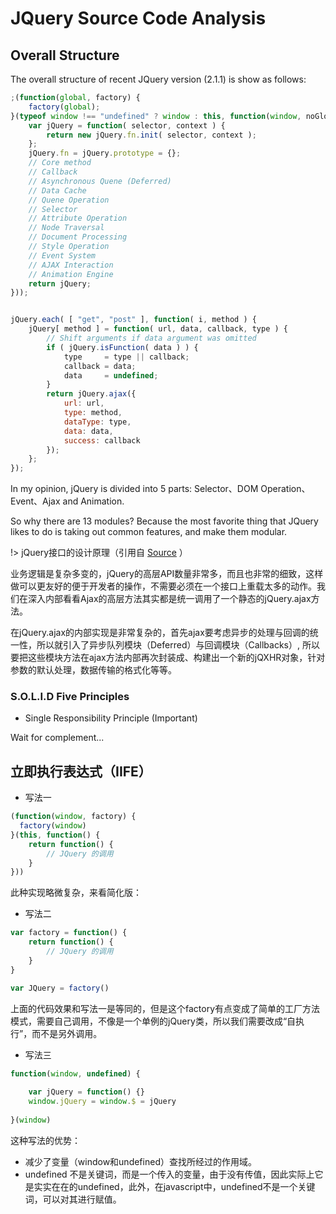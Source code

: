 # JQuery Source Code Analysis

## Overall Structure

The overall structure of recent JQuery version (2.1.1) is show as follows:

```javascript
;(function(global, factory) {
    factory(global);
}(typeof window !== "undefined" ? window : this, function(window, noGlobal) {
    var jQuery = function( selector, context ) {
		return new jQuery.fn.init( selector, context );
	};
	jQuery.fn = jQuery.prototype = {};
	// Core method
	// Callback
	// Asynchronous Quene (Deferred)
	// Data Cache
	// Quene Operation
	// Selector
	// Attribute Operation
	// Node Traversal
	// Document Processing
	// Style Operation
	// Event System
	// AJAX Interaction
	// Animation Engine
	return jQuery;
}));


jQuery.each( [ "get", "post" ], function( i, method ) {
    jQuery[ method ] = function( url, data, callback, type ) {
		// Shift arguments if data argument was omitted
		if ( jQuery.isFunction( data ) ) {
			type     = type || callback;
			callback = data;
			data     = undefined;
		}
		return jQuery.ajax({
			url: url,
			type: method,
			dataType: type,
			data: data,
			success: callback
		});
	};
});
```

In my opinion, jQuery is divided into 5 parts: Selector、DOM Operation、Event、Ajax and Animation.

So why there are 13 modules? Because the most favorite thing that JQuery likes to do is taking out common features, and make them modular.

!> jQuery接口的设计原理（引用自 [Source](http://www.imooc.com/code/3094) ）

业务逻辑是复杂多变的，jQuery的高层API数量非常多，而且也非常的细致，这样做可以更友好的便于开发者的操作，不需要必须在一个接口上重载太多的动作。我们在深入内部看看Ajax的高层方法其实都是统一调用了一个静态的jQuery.ajax方法。

在jQuery.ajax的内部实现是非常复杂的，首先ajax要考虑异步的处理与回调的统一性，所以就引入了异步队列模块（Deferred）与回调模块（Callbacks）, 所以要把这些模块方法在ajax方法内部再次封装成、构建出一个新的jQXHR对象，针对参数的默认处理，数据传输的格式化等等。

### S.O.L.I.D Five Principles

- Single Responsibility Principle (Important)

Wait for complement...

## 立即执行表达式（IIFE）

- 写法一

```js
(function(window, factory) {
  factory(window)
}(this, function() {
	return function() {
		// JQuery 的调用
	}
}))

```

此种实现略微复杂，来看简化版：

- 写法二

```js
var factory = function() {
	return function() {
		// JQuery 的调用
	}
}

var JQuery = factory()
```

上面的代码效果和写法一是等同的，但是这个factory有点变成了简单的工厂方法模式，需要自己调用，不像是一个单例的jQuery类，所以我们需要改成“自执行”，而不是另外调用。


- 写法三

```js
function(window, undefined) {
	
	var jQuery = function() {}
	window.jQuery = window.$ = jQuery
	
}(window)
```

这种写法的优势：

- 减少了变量（window和undefined）查找所经过的作用域。
- undefined 不是关键词，而是一个传入的变量，由于没有传值，因此实际上它是实实在在的undefined，此外，在javascript中，undefined不是一个关键词，可以对其进行赋值。





